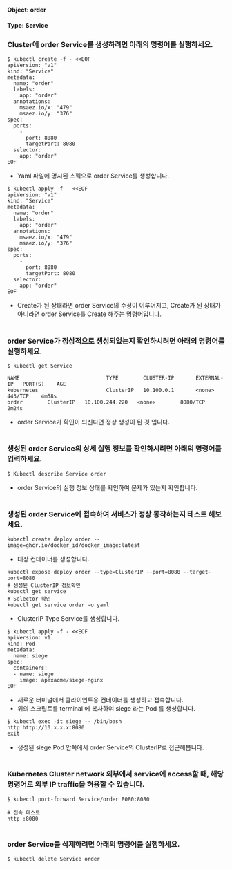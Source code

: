 
#### Object: order
#### Type: Service

### Cluster에 order Service를 생성하려면 아래의 명령어를 실행하세요.

```
$ kubectl create -f - <<EOF 
apiVersion: "v1"
kind: "Service"
metadata: 
  name: "order"
  labels: 
    app: "order"
  annotations: 
    msaez.io/x: "479"
    msaez.io/y: "376"
spec: 
  ports: 
    - 
      port: 8080
      targetPort: 8080
  selector: 
    app: "order"
EOF
```
- Yaml 파일에 명시된 스펙으로 order Service를 생성합니다.  

```
$ kubectl apply -f - <<EOF 
apiVersion: "v1"
kind: "Service"
metadata: 
  name: "order"
  labels: 
    app: "order"
  annotations: 
    msaez.io/x: "479"
    msaez.io/y: "376"
spec: 
  ports: 
    - 
      port: 8080
      targetPort: 8080
  selector: 
    app: "order"
EOF
```
- Create가 된 상태라면 order Service의 수정이 이루어지고, Create가 된 상태가 아니라면 order Service를 Create 해주는 명령어입니다.
#

### order Service가 정상적으로 생성되었는지 확인하시려면 아래의 명령어를 실행하세요.

```
$ kubectl get Service

NAME                            TYPE        CLUSTER-IP       EXTERNAL-IP   PORT(S)    AGE
kubernetes                      ClusterIP   10.100.0.1       <none>        443/TCP    4m58s
order        ClusterIP   10.100.244.220   <none>        8080/TCP   2m24s

```
- order Service가 확인이 되신다면 정상 생성이 된 것 입니다.
#

### 생성된 order Service의 상세 실행 정보를 확인하시려면 아래의 명령어를 입력하세요.

```
$ Kubectl describe Service order
```
- order Service의 실행 정보 상태를 확인하여 문제가 있는지 확인합니다.
#

### 생성된 order Service에 접속하여 서비스가 정상 동작하는지 테스트 해보세요.

```
kubectl create deploy order --image=ghcr.io/docker_id/docker_image:latest
```
- 대상 컨테이너를 생성합니다.  

```
kubectl expose deploy order --type=ClusterIP --port=8080 --target-port=8080
# 생성된 ClusterIP 정보확인
kubectl get service 
# Selector 확인
kubectl get service order -o yaml
```
- ClusterIP Type Service를 생성합니다.

```
$ kubectl apply -f - <<EOF
apiVersion: v1
kind: Pod
metadata:
  name: siege
spec:
  containers:
  - name: siege
    image: apexacme/siege-nginx
EOF
```
- 새로운 터미널에서 클라이언트용 컨테이너를 생성하고 접속합니다.
- 위의 스크립트를 terminal 에 복사하여 siege 라는 Pod 를 생성합니다.  

```
$ kubectl exec -it siege -- /bin/bash
http http://10.x.x.x:8080
exit
```
- 생성된 siege Pod 안쪽에서 order Service의 ClusterIP로 접근해봅니다.
#

### Kubernetes Cluster network 외부에서 service에 access할 때, 해당 명령어로 외부 IP traffic을 허용할 수 있습니다.

```
$ kubectl port-forward Service/order 8080:8080

# 접속 테스트
http :8080
```
#

### order Service를 삭제하려면 아래의 명령어를 실행하세요.

```
$ kubectl delete Service order
```
#


